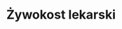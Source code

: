 ---
title: 'Żywokost lekarski'
latina: '(Symphytum officinale)'
pubDate: 'Jun 01 2025'
mainImage: 'zywokost_lekarski_uxigjq'
level1: 'rośliny naczyniowe'
level2: 'ogórecznikowce'
level3: 'ogórecznikowate'
level4: 'żywokost'
flowertime: 'maj - lipiec'
where: 'Występuje w Europie, z wyjątkiem południowych krańców, w środkowej Azji, na Syberii, w Azji Mniejszej. Zawleczony do Ameryki Północnej. W Kanadzie i na Alasce, gdzie rozprzestrzenił się z upraw, uznany jest za inwazyjny. W Polsce jest rośliną pospolitą na terenie całego kraju.'
---